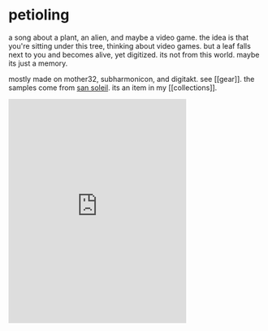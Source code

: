 # petioling

a song about a plant, an alien, and maybe a video game.
the idea is that you're sitting under this tree, thinking about video games.
but a leaf falls next to you and becomes alive, yet digitized.
its not from this world. maybe its just a memory.

mostly made on mother32, subharmonicon, and digitakt. see [[gear]].
the samples come from [san soleil](https://en.wikipedia.org/wiki/Sans_Soleil).
its an item in my [[collections]].

<iframe style="border: 0; width: 350px; height: 442px;" src="https://bandcamp.com/EmbeddedPlayer/track=3078573862/size=large/bgcol=ffffff/linkcol=0687f5/tracklist=false/transparent=true/" seamless><a href="https://metasyn.bandcamp.com/track/petioling">petioling by metasyn</a></iframe>
